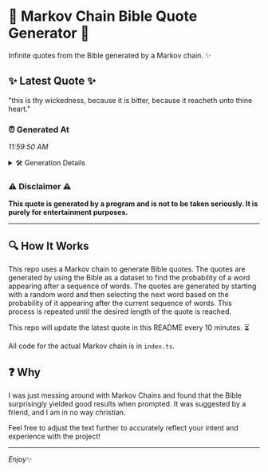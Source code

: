 # 📖 Markov Chain Bible Quote Generator 📖

Infinite quotes from the Bible generated by a Markov chain. ✨

## ✨ Latest Quote ✨
"this is thy wickedness, because it is bitter, because it reacheth unto thine heart."

### ⏰ Generated At
*11:59:50 AM*

<details>
    <summary>🛠️ Generation Details</summary>
    <p>
        <strong>🌱 Seed:</strong> this<br>
        <strong>🔄 Iterations:</strong> 13<br>
        <strong>📜 Context History:</strong><br>[ this ]: is<br>[ this, is ]: thy<br>[ this, is, thy ]: wickedness,<br>[ this, is, thy, wickedness, ]: because<br>[ this, is, thy, wickedness,, because ]: it<br>[ this, is, thy, wickedness,, because, it ]: is<br>[ is, thy, wickedness,, because, it, is ]: bitter,<br>[ thy, wickedness,, because, it, is, bitter, ]: because<br>[ wickedness,, because, it, is, bitter,, because ]: it<br>[ because, it, is, bitter,, because, it ]: reacheth<br>[ it, is, bitter,, because, it, reacheth ]: unto<br>[ is, bitter,, because, it, reacheth, unto ]: thine<br>[ bitter,, because, it, reacheth, unto, thine ]: heart.<br>
    </p>
</details>

### ⚠️ Disclaimer ⚠️
**This quote is generated by a program and is not to be taken seriously. It is purely for entertainment purposes.**

---

## 🔍 How It Works

This repo uses a Markov chain to generate Bible quotes. The quotes are generated by using the Bible as a dataset to find the probability of a word appearing after a sequence of words. The quotes are generated by starting with a random word and then selecting the next word based on the probability of it appearing after the current sequence of words. This process is repeated until the desired length of the quote is reached.

This repo will update the latest quote in this README every 10 minutes. ⏳

All code for the actual Markov chain is in `index.ts`.

## ❓ Why

I was just messing around with Markov Chains and found that the Bible surprisingly yielded good results when prompted. 
It was suggested by a friend, and I am in no way christian.

Feel free to adjust the text further to accurately reflect your intent and experience with the project!

---

*Enjoy*✨
